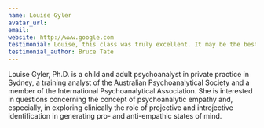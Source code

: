 ```yaml
---
name: Louise Gyler
avatar_url: 
email: 
website: http://www.google.com
testimonial: Louise, this class was truly excellent. It may be the best online class I’ve ever attended.
testimonial_author: Bruce Tate
---
```


Louise Gyler, Ph.D. is a child and adult psychoanalyst in private practice in Sydney, a training analyst of the Australian Psychoanalytical Society and a member of the International Psychoanalytical Association. She is interested in questions concerning the concept of psychoanalytic empathy and, especially, in exploring clinically the role of projective and introjective identification in generating pro- and anti-empathic states of mind.
